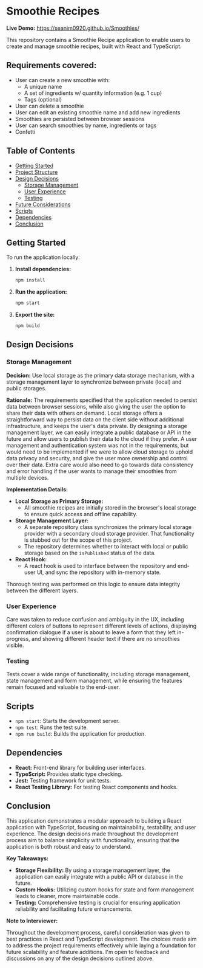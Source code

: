 # Smoothie Recipes

**Live Demo:** https://seanim0920.github.io/Smoothies/

This repository contains a Smoothie Recipe application to enable users to create and manage smoothie recipes, built with React and TypeScript.

## Requirements covered:

-   User can create a new smoothie with:
    -   A unique name
    -   A set of ingredients w/ quantity information (e.g. 1 cup)
    -   Tags (optional)
-   User can delete a smoothie
-   User can edit an existing smoothie name and add new ingredients
-   Smoothies are persisted between browser sessions
-   User can search smoothies by name, ingredients or tags
-   Confetti

## Table of Contents

- [Getting Started](#getting-started)
- [Project Structure](#project-structure)
- [Design Decisions](#design-decisions)
    - [Storage Management](#storage-management)
    - [User Experience](#user-experience)
    - [Testing](#testing)
- [Future Considerations](#future-considerations)
- [Scripts](#scripts)
- [Dependencies](#dependencies)
- [Conclusion](#conclusion)

## Getting Started

To run the application locally:

1. **Install dependencies:**

    ```bash
    npm install
    ```

3. **Run the application:**

    ```bash
    npm start
    ```

4. **Export the site:**

    ```bash
    npm build
    ```

## Design Decisions

### Storage Management

**Decision:** Use local storage as the primary data storage mechanism, with a storage management layer to synchronize between private (local) and public storages.

**Rationale:** The requirements specified that the application needed to persist data between browser sessions, while also giving the user the option to share their data with others on demand. Local storage offers a straightforward way to persist data on the client side without additional infrastructure, and keeps the user's data private. By designing a storage management layer, we can easily integrate a public database or API in the future and allow users to publish their data to the cloud if they prefer. A user management and authentication system was not in the requirements, but would need to be implemented if we were to allow cloud storage to uphold data privacy and security, and give the user more ownership and control over their data. Extra care would also need to go towards data consistency and error handling if the user wants to manage their smoothies from multiple devices.

**Implementation Details:**
-   **Local Storage as Primary Storage:**
    -   All smoothie recipes are initially stored in the browser's local storage to ensure quick access and offline capability.
-   **Storage Management Layer:**
    -   A separate repository class synchronizes the primary local storage provider with a secondary cloud storage provider. That functionality is stubbed out for the scope of this project.
    -   The repository determines whether to interact with local or public storage based on the `isPublished` status of the data.
-   **React Hook:**
    -   A react hook is used to interface between the repository and end-user UI, and sync the repository with in-memory state.

Thorough testing was performed on this logic to ensure data integrity between the different layers.

### User Experience

Care was taken to reduce confusion and ambiguity in the UX, including different colors of buttons to represent different levels of actions, displaying confirmation dialogue if a user is about to leave a form that they left in-progress, and showing different header text if there are no smoothies visible.

### Testing

Tests cover a wide range of functionality, including storage management, state management and form management, while ensuring the features remain focused and valuable to the end-user.

## Scripts

-   `npm start`: Starts the development server.
-   `npm test`: Runs the test suite.
-   `npm run build`: Builds the application for production.

## Dependencies

-   **React:** Front-end library for building user interfaces.
-   **TypeScript:** Provides static type checking.
-   **Jest:** Testing framework for unit tests.
-   **React Testing Library:** For testing React components and hooks.

## Conclusion

This application demonstrates a modular approach to building a React application with TypeScript, focusing on maintainability, testability, and user experience. The design decisions made throughout the development process aim to balance simplicity with functionality, ensuring that the application is both robust and easy to understand.

**Key Takeaways:**

-   **Storage Flexibility:** By using a storage management layer, the application can easily integrate with a public API or database in the future.
-   **Custom Hooks:** Utilizing custom hooks for state and form management leads to cleaner, more maintainable code.
-   **Testing:** Comprehensive testing is crucial for ensuring application reliability and facilitating future enhancements.

**Note to Interviewer:**

Throughout the development process, careful consideration was given to best practices in React and TypeScript development. The choices made aim to address the project requirements effectively while laying a foundation for future scalability and feature additions. I'm open to feedback and discussions on any of the design decisions outlined above.